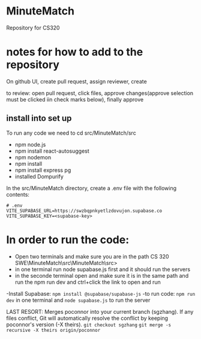 # MinuteMatch
Repository for CS320 

# notes for how to add to the repository

On github UI, create pull request, assign reviewer, create

to review: open pull request, click files, approve changes(approve selection must be clicked iin check marks below), finally approve

## install into set up

To run any code we need to cd src/MinuteMatch/src

- npm node.js
- npm install react-autosuggest
- npm nodemon
- npm install
- npm install express pg
- installed Dompurify

In the src/MinuteMatch directory, create a .env file with the following contents:
```
# .env
VITE_SUPABASE_URL=https://swzbqpnkyetlzdovujon.supabase.co
VITE_SUPABASE_KEY=<supabase-key>
```
# In order to run the code:
- Open two terminals and make sure you are in the path CS 320 SWE\MinuteMatch\src\MinuteMatch\src>
- in one terminal run node supabase.js first and it should run the servers
- in the seconde terminal open and make sure it is in the same path and run the npm run dev and ctrl+click  the link to open and run

-Install Supabase: `npm install @supabase/supabase-js`
-to run code: `npm run dev` in one terminal and `node supabase.js` to run the server

LAST RESORT: 
Merges poconnor into your current branch (sgzhang).
If any files conflict, Git will automatically resolve the conflict by keeping poconnor's version (-X theirs).
`git checkout sgzhang`
`git merge -s recursive -X theirs origin/poconnor`